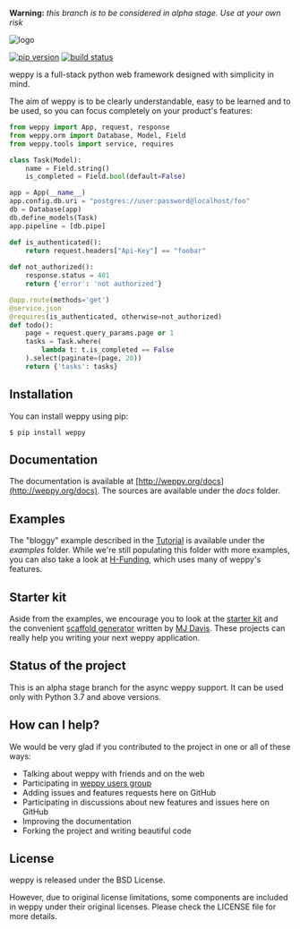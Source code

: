 **Warning:** *this branch is to be considered in alpha stage. Use at your own risk*

![logo](http://weppy.org/static/logo-big.png)

[![pip version](https://img.shields.io/pypi/v/weppy.svg?style=flat)](https://pypi.python.org/pypi/weppy) 
[![build status](https://img.shields.io/travis/gi0baro/weppy.svg?style=flat)](https://travis-ci.org/gi0baro/weppy)

weppy is a full-stack python web framework designed with simplicity in mind.

The aim of weppy is to be clearly understandable, easy to be learned and to be 
used, so you can focus completely on your product's features:

```python
from weppy import App, request, response
from weppy.orm import Database, Model, Field
from weppy.tools import service, requires

class Task(Model):
    name = Field.string()
    is_completed = Field.bool(default=False)

app = App(__name__)
app.config.db.uri = "postgres://user:password@localhost/foo"
db = Database(app)
db.define_models(Task)
app.pipeline = [db.pipe]

def is_authenticated():
    return request.headers["Api-Key"] == "foobar"
    
def not_authorized():
    response.status = 401
    return {'error': 'not authorized'}

@app.route(methods='get')
@service.json
@requires(is_authenticated, otherwise=not_authorized)
def todo():
    page = request.query_params.page or 1
    tasks = Task.where(
        lambda t: t.is_completed == False
    ).select(paginate=(page, 20))
    return {'tasks': tasks}
```

## Installation

You can install weppy using pip:

```
$ pip install weppy
```

## Documentation

The documentation is available at [http://weppy.org/docs](http://weppy.org/docs).
The sources are available under the *docs* folder.

## Examples

The "bloggy" example described in the [Tutorial](http://weppy.org/docs/latest/tutorial) is available under the *examples* folder. 
While we're still populating this folder with more examples, you can also take a look at [H-Funding](https://github.com/gi0baro/h-funding), which uses many of weppy's features.

## Starter kit

Aside from the examples, we encourage you to look at the [starter kit](https://github.com/mijdavis2/starter_weppy) and the convenient [scaffold generator](https://github.com/mijdavis2/generator-weppy-mvc) written by [MJ Davis](https://github.com/mijdavis2). These projects can really help you writing your next weppy application.

## Status of the project

This is an alpha stage branch for the async weppy support. It can be used only with Python 3.7 and above versions.

## How can I help?

We would be very glad if you contributed to the project in one or all of these ways:

* Talking about weppy with friends and on the web
* Participating in [weppy users group](https://groups.google.com/forum/#!forum/weppy-talk)
* Adding issues and features requests here on GitHub
* Participating in discussions about new features and issues here on GitHub
* Improving the documentation
* Forking the project and writing beautiful code

## License

weppy is released under the BSD License.

However, due to original license limitations, some components are included 
in weppy under their original licenses. Please check the LICENSE file for 
more details.
